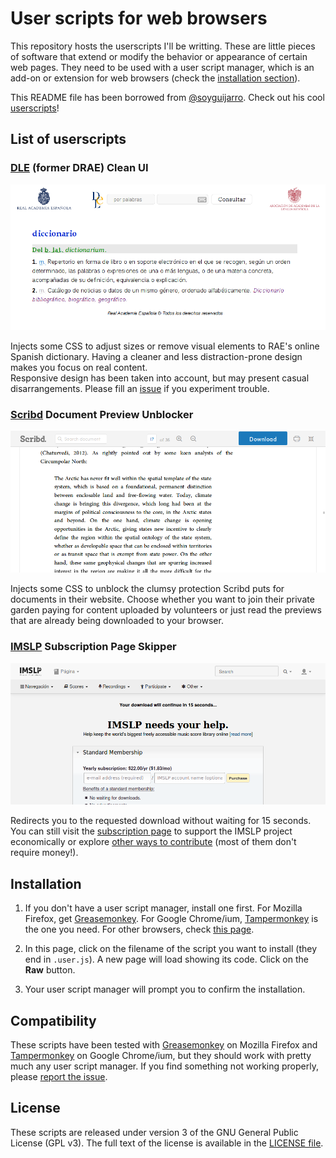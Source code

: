 # User scripts for web browsers

This repository hosts the userscripts I'll be writting. These are little pieces of software that extend or modify the behavior or appearance of certain web pages. They need to be used with a user script manager, which is an add-on or extension for web browsers (check the [installation section](#installation)).

This README file has been borrowed from [@soyguijarro](https://github.com/soyguijarro/). Check out his cool [userscripts](https://github.com/soyguijarro/userscripts)!

## List of userscripts

### [DLE](http://dle.rae.es/) (former DRAE) Clean UI

![DLE Clean UI in action](img/dle_clean_ui_screenshot.png)

Injects some CSS to adjust sizes or remove visual elements to RAE's online Spanish dictionary. Having a cleaner and less distraction-prone design makes you focus on real content.  
Responsive design has been taken into account, but may present casual disarrangements. Please fill an [issue](https://gitlab.com/Roboe/userscripts/issues) if you experiment trouble.

### [Scribd](https://www.scribd.com/) Document Preview Unblocker

![Scribd Preview Unblocker in action](img/scribd_unblock_preview_screenshot.png)

Injects some CSS to unblock the clumsy protection Scribd puts for documents in their website. Choose whether you want to join their private garden paying for content uploaded by volunteers or just read the previews that are already being downloaded to your browser.

### [IMSLP](https://imslp.org/) Subscription Page Skipper

![IMSLP Subscription Page](img/imslp_subscription_page_skipper_screenshot.png)

Redirects you to the requested download without waiting for 15 seconds. You can still visit the [subscription page](https://imslp.org/wiki/IMSLP:Subscriptions) to support the IMSLP project economically or explore [other ways to contribute](https://imslp.org/wiki/IMSLP:Contributor_Portal) (most of them don't require money!).

## Installation

1. If you don't have a user script manager, install one first. For Mozilla Firefox, get [Greasemonkey](https://addons.mozilla.org/firefox/addon/greasemonkey/). For Google Chrome/ium, [Tampermonkey](https://chrome.google.com/webstore/detail/tampermonkey/dhdgffkkebhmkfjojejmpbldmpobfkfo) is the one you need. For other browsers, check [this page](http://wiki.greasespot.net/Cross-browser_userscripting).

2. In this page, click on the filename of the script you want to install (they end in `.user.js`). A new page will load showing its code. Click on the **Raw** button.

3. Your user script manager will prompt you to confirm the installation.


## Compatibility

These scripts have been tested with [Greasemonkey](https://addons.mozilla.org/firefox/addon/greasemonkey/) on Mozilla Firefox and [Tampermonkey](https://chrome.google.com/webstore/detail/tampermonkey/dhdgffkkebhmkfjojejmpbldmpobfkfo) on Google Chrome/ium, but they should work with pretty much any user script manager. If you find something not working properly, please [report the issue](https://gitlab.com/Roboe/userscripts/issues).


## License

These scripts are released under version 3 of the GNU General Public License (GPL v3). The full text of the license is available in the [LICENSE file](LICENSE).
